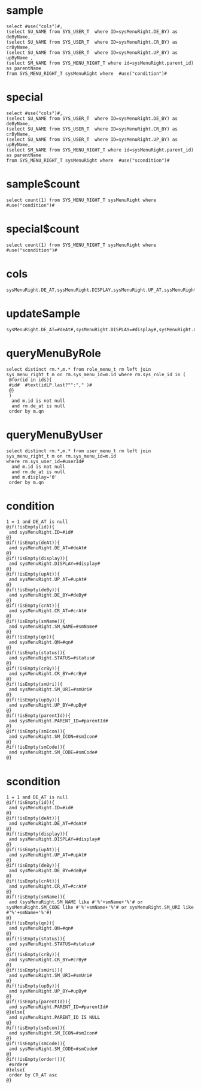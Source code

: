 sample
===

	select #use("cols")#,
	(select SU_NAME from SYS_USER_T  where ID=sysMenuRight.DE_BY) as deByName,
	(select SU_NAME from SYS_USER_T  where ID=sysMenuRight.CR_BY) as crByName,
	(select SU_NAME from SYS_USER_T  where ID=sysMenuRight.UP_BY) as upByName ,
    (select SM_NAME from SYS_MENU_RIGHT_T where id=sysMenuRight.parent_id) as parentName
	from SYS_MENU_RIGHT_T sysMenuRight where  #use("condition")#

special
===

	select #use("cols")#,
	(select SU_NAME from SYS_USER_T  where ID=sysMenuRight.DE_BY) as deByName,
	(select SU_NAME from SYS_USER_T  where ID=sysMenuRight.CR_BY) as crByName,
	(select SU_NAME from SYS_USER_T  where ID=sysMenuRight.UP_BY) as upByName,
	(select SM_NAME from SYS_MENU_RIGHT_T where id=sysMenuRight.parent_id) as parentName
	from SYS_MENU_RIGHT_T sysMenuRight where  #use("scondition")#


sample$count
===
    select count(1) from SYS_MENU_RIGHT_T sysMenuRight where #use("condition")#

special$count
===
    select count(1) from SYS_MENU_RIGHT_T sysMenuRight where #use("scondition")#


cols
===
	sysMenuRight.DE_AT,sysMenuRight.DISPLAY,sysMenuRight.UP_AT,sysMenuRight.DE_BY,sysMenuRight.CR_AT,sysMenuRight.SM_NAME,sysMenuRight.QN,sysMenuRight.STATUS,sysMenuRight.CR_BY,sysMenuRight.SM_URI,sysMenuRight.UP_BY,sysMenuRight.PARENT_ID,sysMenuRight.SM_ICON,sysMenuRight.SM_CODE,sysMenuRight.ID

updateSample
===

	sysMenuRight.DE_AT=#deAt#,sysMenuRight.DISPLAY=#display#,sysMenuRight.UP_AT=#upAt#,sysMenuRight.DE_BY=#deBy#,sysMenuRight.CR_AT=#crAt#,sysMenuRight.SM_NAME=#smName#,sysMenuRight.QN=#qn#,sysMenuRight.STATUS=#status#,sysMenuRight.CR_BY=#crBy#,sysMenuRight.SM_URI=#smUri#,sysMenuRight.UP_BY=#upBy#,sysMenuRight.PARENT_ID=#parentId#,sysMenuRight.SM_ICON=#smIcon#,sysMenuRight.SM_CODE=#smCode#

queryMenuByRole
=== 
    select distinct rm.*,m.* from role_menu_t rm left join sys_menu_right_t m on rm.sys_menu_id=m.id where rm.sys_role_id in (
     @for(id in ids){
     #id#  #text(idLP.last?"":"," )#
     @}
     )
      and m.id is not null
      and rm.de_at is null
     order by m.qn

queryMenuByUser
=== 
    select distinct rm.*,m.* from user_menu_t rm left join sys_menu_right_t m on rm.sys_menu_id=m.id 
    where rm.sys_user_id=#userId#
      and m.id is not null
      and rm.de_at is null
      and m.display='0'
     order by m.qn

condition
===

	1 = 1 and DE_AT is null
    @if(!isEmpty(id)){
     and sysMenuRight.ID=#id#
    @}
	@if(!isEmpty(deAt)){
	 and sysMenuRight.DE_AT=#deAt#
	@}
	@if(!isEmpty(display)){
	 and sysMenuRight.DISPLAY=#display#
	@}
	@if(!isEmpty(upAt)){
	 and sysMenuRight.UP_AT=#upAt#
	@}
	@if(!isEmpty(deBy)){
	 and sysMenuRight.DE_BY=#deBy#
	@}
	@if(!isEmpty(crAt)){
	 and sysMenuRight.CR_AT=#crAt#
	@}
	@if(!isEmpty(smName)){
	 and sysMenuRight.SM_NAME=#smName#
	@}
	@if(!isEmpty(qn)){
	 and sysMenuRight.QN=#qn#
	@}
	@if(!isEmpty(status)){
	 and sysMenuRight.STATUS=#status#
	@}
	@if(!isEmpty(crBy)){
	 and sysMenuRight.CR_BY=#crBy#
	@}
	@if(!isEmpty(smUri)){
	 and sysMenuRight.SM_URI=#smUri#
	@}
	@if(!isEmpty(upBy)){
	 and sysMenuRight.UP_BY=#upBy#
	@}
	@if(!isEmpty(parentId)){
	 and sysMenuRight.PARENT_ID=#parentId#
	@}
	@if(!isEmpty(smIcon)){
	 and sysMenuRight.SM_ICON=#smIcon#
	@}
	@if(!isEmpty(smCode)){
	 and sysMenuRight.SM_CODE=#smCode#
	@}

scondition
===

	1 = 1 and DE_AT is null
    @if(!isEmpty(id)){
     and sysMenuRight.ID=#id#
    @}
	@if(!isEmpty(deAt)){
	 and sysMenuRight.DE_AT=#deAt#
	@}
	@if(!isEmpty(display)){
	 and sysMenuRight.DISPLAY=#display#
	@}
	@if(!isEmpty(upAt)){
	 and sysMenuRight.UP_AT=#upAt#
	@}
	@if(!isEmpty(deBy)){
	 and sysMenuRight.DE_BY=#deBy#
	@}
	@if(!isEmpty(crAt)){
	 and sysMenuRight.CR_AT=#crAt#
	@}
	@if(!isEmpty(smName)){
	 and (sysMenuRight.SM_NAME like #'%'+smName+'%'# or sysMenuRight.SM_CODE like #'%'+smName+'%'# or sysMenuRight.SM_URI like #'%'+smName+'%'#)
	@}
	@if(!isEmpty(qn)){
	 and sysMenuRight.QN=#qn#
	@}
	@if(!isEmpty(status)){
	 and sysMenuRight.STATUS=#status#
	@}
	@if(!isEmpty(crBy)){
	 and sysMenuRight.CR_BY=#crBy#
	@}
	@if(!isEmpty(smUri)){
	 and sysMenuRight.SM_URI=#smUri#
	@}
	@if(!isEmpty(upBy)){
	 and sysMenuRight.UP_BY=#upBy#
	@}
	@if(!isEmpty(parentId)){
	 and sysMenuRight.PARENT_ID=#parentId#
	@}else{
     and sysMenuRight.PARENT_ID IS NULL
    @}
	@if(!isEmpty(smIcon)){
	 and sysMenuRight.SM_ICON=#smIcon#
	@}
	@if(!isEmpty(smCode)){
	 and sysMenuRight.SM_CODE=#smCode#
	@}
    @if(!isEmpty(order!)){
     #order#
    @}else{
     order by CR_AT asc
    @}

